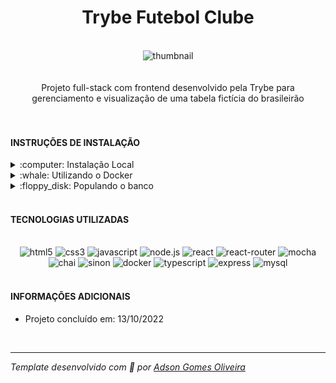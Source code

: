 <div align="center"><h1>Trybe Futebol Clube</h1></div>
<br />
<div align="center"><img src="https://i.ibb.co/RNVwR45/image.png" alt="thumbnail" /></div>
<br />
<br />
<div align="center">
Projeto full-stack com frontend desenvolvido pela Trybe para gerenciamento
e visualização de uma tabela fictícia do brasileirão
</div>
<br />
<br />
<h4>INSTRUÇÕES DE INSTALAÇÃO</h4>
<details>
<summary>:computer: Instalação Local</summary>
<br>

> Faça o clone deste repositório `git clone git@github.com:Adson-Gomes-Oliveira/trybe-futebol-clube.git`

> Execute npm install nas pastas **app/frontend** e **app/backend**

> Execute `npm run dev` na pasta **app/backend** e `npm start` na pasta **app/frontend**

> Aproveite !! :smile:
</details>
<details>
<summary>:whale: Utilizando o Docker</summary>
<br>

> Faça o clone deste repositório `git clone git@github.com:Adson-Gomes-Oliveira/trybe-futebol-clube.git`

> Entre na pasta e execute `npm run compose:up`

> Aproveite !! :smile:
</details>
<details>
<summary>:floppy_disk: Populando o banco</summary>
<br>

> O banco utilizado é o mysql

> Caso tenha feito o setup com docker o banco foi populado automaticamente

> Caso contrário execute em sequência:
```
npx sequelize-cli db:create
npx sequeçize-cli db:migrate
npx sequelize-cli db:seed:all
```

> Aproveite !! :smile:
</details>
<br />
<h4>TECNOLOGIAS UTILIZADAS</h4>
<br />
<div align="center">
<img src="https://img.shields.io/badge/html5-%23E34F26.svg?style=for-the-badge&logo=html5&logoColor=white" alt="html5" />
<img src="https://img.shields.io/badge/css3-%231572B6.svg?style=for-the-badge&logo=css3&logoColor=white" alt="css3" />
<img src="https://img.shields.io/badge/javascript-%23323330.svg?style=for-the-badge&logo=javascript&logoColor=%23F7DF1E" alt="javascript" />
<img src="https://img.shields.io/badge/node.js-6DA55F?style=for-the-badge&logo=node.js&logoColor=white" alt="node.js" />
<img src="https://img.shields.io/badge/react-%2320232a.svg?style=for-the-badge&logo=react&logoColor=%2361DAFB" alt="react" />
<img src="https://img.shields.io/badge/React_Router-CA4245?style=for-the-badge&logo=react-router&logoColor=white" alt="react-router" />
<img src="https://img.shields.io/badge/-mocha-%238D6748?style=for-the-badge&logo=mocha&logoColor=white" alt="mocha" />
<img src="https://img.shields.io/badge/chai.js-323330?style=for-the-badge&logo=chai&logoColor=red" alt="chai" />
<img src="https://img.shields.io/badge/sinon.js-323330?style=for-the-badge&logo=sinon" alt="sinon" />
<img src="https://img.shields.io/badge/docker-%230db7ed.svg?style=for-the-badge&logo=docker&logoColor=white" alt="docker" />
<img src="https://img.shields.io/badge/typescript-%23007ACC.svg?style=for-the-badge&logo=typescript&logoColor=white" alt="typescript" />
<img src="https://img.shields.io/badge/express.js-%23404d59.svg?style=for-the-badge&logo=express&logoColor=%2361DAFB" alt="express" />
<img src="https://img.shields.io/badge/MySQL-00000F?style=for-the-badge&logo=mysql&logoColor=white" alt="mysql" />
</div>
<br />
<h4>INFORMAÇÕES ADICIONAIS</h4>

- Projeto concluído em: 13/10/2022
<br />

---

*Template desenvolvido com :white_heart: por <a href="https://github.com/Adson-Gomes-Oliveira">Adson Gomes Oliveira</a>* 
